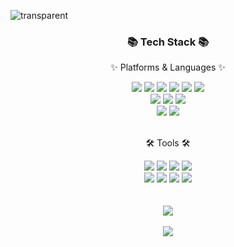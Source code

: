 ![transparent](https://capsule-render.vercel.app/api?type=transparent&fontColor=703ee5&text=Chang%20Hyun%20Lee&height=150&fontSize=60&fontAlign=60&desc=Frontend%20Developer&descAlignY=75&descAlign=60)


<div align=center>
	<h3>📚 Tech Stack 📚</h3>
	<p>✨ Platforms & Languages ✨</p>
</div>
<div align="center">
	<img src="https://img.shields.io/badge/HTML5-E34F26?style=flat&logo=HTML5&logoColor=white" />
	<img src="https://img.shields.io/badge/CSS3-1572B6?style=flat&logo=CSS3&logoColor=white" />
	<img src="https://img.shields.io/badge/JavaScript-F7DF1E?style=flat&logo=JavaScript&logoColor=white" />
	<img src="https://img.shields.io/badge/jQuery-0769AD?style=flat&logo=jQuery&logoColor=white" />
	<img src="https://img.shields.io/badge/React-61DAFB?style=flat&logo=MongoDB&logoColor=white" />
	<img src="https://img.shields.io/badge/Node-339933?style=flat&logo=MongoDB&logoColor=white" />
	<br>
	<img src="https://img.shields.io/badge/tailwindcss-06B6D4?style=flat&logo=tailwindcss&logoColor=white" />
	<img src="https://img.shields.io/badge/Bootstrap-7952B?style=flat&logo=Bootstrap&logoColor=white" />
	<img src="https://img.shields.io/badge/styledcomponents-DB7093?style=flat&logo=Selenium&logoColor=white" />
	<br>
	<img src="https://img.shields.io/badge/MySQL-4479A1?style=flat&logo=MySQL&logoColor=white" />
	<img src="https://img.shields.io/badge/MongoDB-003545?style=flat&logo=MongoDB&logoColor=white" />
  <br>
  
</div>
<br>
<div align=center>
	<p>🛠 Tools 🛠</p>
</div>
<div align=center>
  <img src="https://img.shields.io/badge/Visual%20Studio%20Code-007ACC?style=flat&logo=VisualStudioCode&logoColor=white" />
	<img src="https://img.shields.io/badge/Eclipse%20IDE-2C2255?style=flat&logo=EclipseIDE&logoColor=white" />
	<img src="https://img.shields.io/badge/intellijidea-000000?style=flat&logo=intellijidea&logoColor=white" />
  <img src="https://img.shields.io/badge/Miro-050038?style=flat&logo=Miro&logoColor=white" />
	<br>
  <img src="https://img.shields.io/badge/GitHub-181717?style=flat&logo=GitHub&logoColor=white" />
  <img src="https://img.shields.io/badge/Notion-000000?style=flat&logo=Notion&logoColor=white" />
  <img src="https://img.shields.io/badge/Figma-F24E1E?style=flat&logo=MongoDB&logoColor=white" />
	<img src="https://img.shields.io/badge/Tomcat-F8DC75?style=flat&logo=ApacheTomcat&logoColor=white" />
</div>
<br><br>
<div align=center>
<img src="https://github-readme-stats.vercel.app/api/top-langs/?username=ckdtns5262&layout=compact"><br><br>
</div>
<div align=center>
<img src="https://github-readme-stats.vercel.app/api?username=ckdtns5262&show_icons=true">
</div>




